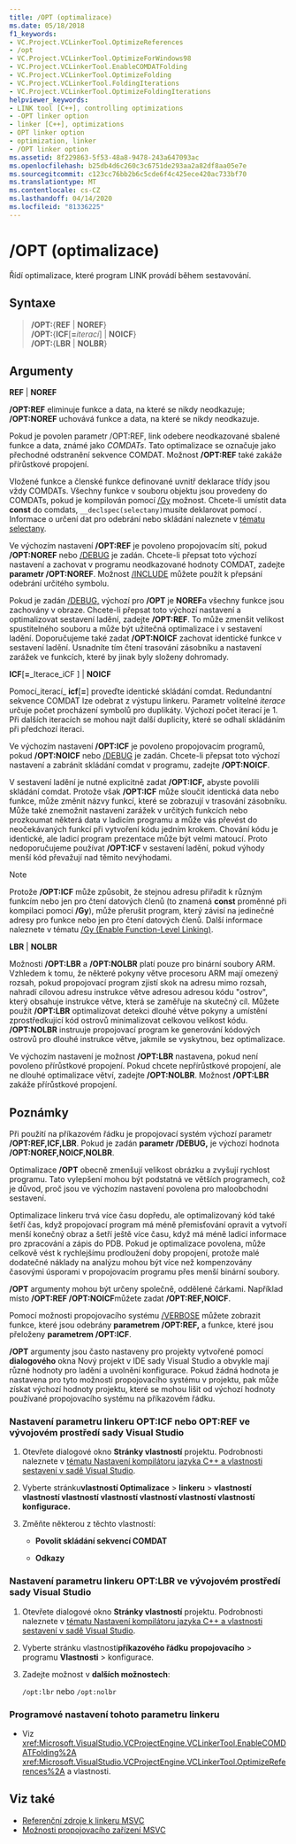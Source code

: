 ```yaml
---
title: /OPT (optimalizace)
ms.date: 05/18/2018
f1_keywords:
- VC.Project.VCLinkerTool.OptimizeReferences
- /opt
- VC.Project.VCLinkerTool.OptimizeForWindows98
- VC.Project.VCLinkerTool.EnableCOMDATFolding
- VC.Project.VCLinkerTool.OptimizeFolding
- VC.Project.VCLinkerTool.FoldingIterations
- VC.Project.VCLinkerTool.OptimizeFoldingIterations
helpviewer_keywords:
- LINK tool [C++], controlling optimizations
- -OPT linker option
- linker [C++], optimizations
- OPT linker option
- optimization, linker
- /OPT linker option
ms.assetid: 8f229863-5f53-48a8-9478-243a647093ac
ms.openlocfilehash: b25db4d6c260c3c6751de293aa2a82df8aa05e7e
ms.sourcegitcommit: c123cc76bb2b6c5cde6f4c425ece420ac733bf70
ms.translationtype: MT
ms.contentlocale: cs-CZ
ms.lasthandoff: 04/14/2020
ms.locfileid: "81336225"
---
```

# <a name="opt-optimizations"></a>/OPT (optimalizace)

Řídí optimalizace, které program LINK provádí během sestavování.

## <a name="syntax"></a>Syntaxe

> **/OPT:**{**REF** | **NOREF**}<br/>
> **/OPT:**{**ICF**[**=**_iterací_] | **NOICF**}<br/>
> **/OPT:**{**LBR** | **NOLBR**}

## <a name="arguments"></a>Argumenty

**REF** &#124; **NOREF**

**/OPT:REF** eliminuje funkce a data, na které se nikdy neodkazuje; **/OPT:NOREF** uchovává funkce a data, na které se nikdy neodkazuje.

Pokud je povolen parametr /OPT:REF, link odebere neodkazované sbalené funkce a data, známé jako *COMDATs*. Tato optimalizace se označuje jako přechodné odstranění sekvence COMDAT. Možnost **/OPT:REF** také zakáže přírůstkové propojení.

Vložené funkce a členské funkce definované uvnitř deklarace třídy jsou vždy COMDATs. Všechny funkce v souboru objektu jsou provedeny do COMDATs, pokud je kompilován pomocí [/Gy](gy-enable-function-level-linking.md) možnost. Chcete-li umístit data **const** do comdats, `__declspec(selectany)`musíte deklarovat pomocí . Informace o určení dat pro odebrání nebo skládání naleznete v [tématu selectany](../../cpp/selectany.md).

Ve výchozím nastavení **/OPT:REF** je povoleno propojovacím sítí, pokud **/OPT:NOREF** nebo [/DEBUG](debug-generate-debug-info.md) je zadán. Chcete-li přepsat toto výchozí nastavení a zachovat v programu neodkazované hodnoty COMDAT, zadejte **parametr /OPT:NOREF**. Možnost [/INCLUDE](include-force-symbol-references.md) můžete použít k přepsání odebrání určitého symbolu.

Pokud je zadán [/DEBUG,](debug-generate-debug-info.md) výchozí pro **/OPT** je **NOREF**a všechny funkce jsou zachovány v obraze. Chcete-li přepsat toto výchozí nastavení a optimalizovat sestavení ladění, zadejte **/OPT:REF**. To může zmenšit velikost spustitelného souboru a může být užitečná optimalizace i v sestavení ladění. Doporučujeme také zadat **/OPT:NOICF** zachovat identické funkce v sestavení ladění. Usnadníte tím čtení trasování zásobníku a nastavení zarážek ve funkcích, které by jinak byly složeny dohromady.

**ICF**\[**=**_Iterace_iCF ] &#124; **NOICF**

Pomocí_iterací_ **icf**\[**=**] proveďte identické skládání comdat. Redundantní sekvence COMDAT lze odebrat z výstupu linkeru. Parametr volitelné *iterace* určuje počet procházení symbolů pro duplikáty. Výchozí počet iterací je 1. Při dalších iteracích se mohou najít další duplicity, které se odhalí skládáním při předchozí iteraci.

Ve výchozím nastavení **/OPT:ICF** je povoleno propojovacím programů, pokud **/OPT:NOICF** nebo [/DEBUG](debug-generate-debug-info.md) je zadán. Chcete-li přepsat toto výchozí nastavení a zabránit skládání comdat v programu, zadejte **/OPT:NOICF**.

V sestavení ladění je nutné explicitně zadat **/OPT:ICF,** abyste povolili skládání comdat. Protože však **/OPT:ICF** může sloučit identická data nebo funkce, může změnit názvy funkcí, které se zobrazují v trasování zásobníku. Může také znemožnit nastavení zarážek v určitých funkcích nebo prozkoumat některá data v ladicím programu a může vás převést do neočekávaných funkcí při vytvoření kódu jedním krokem. Chování kódu je identické, ale ladicí program prezentace může být velmi matoucí. Proto nedoporučujeme používat **/OPT:ICF** v sestavení ladění, pokud výhody menší kód převažují nad těmito nevýhodami.

> [!NOTE]
> Protože **/OPT:ICF** může způsobit, že stejnou adresu přiřadit k různým funkcím nebo jen pro čtení datových členů (to znamená **const** proměnné při kompilaci pomocí **/Gy**), může přerušit program, který závisí na jedinečné adresy pro funkce nebo jen pro čtení datových členů. Další informace naleznete v tématu [/Gy (Enable Function-Level Linking)](gy-enable-function-level-linking.md).

**LBR** &#124; **NOLBR**

Možnosti **/OPT:LBR** a **/OPT:NOLBR** platí pouze pro binární soubory ARM. Vzhledem k tomu, že některé pokyny větve procesoru ARM mají omezený rozsah, pokud propojovací program zjistí skok na adresu mimo rozsah, nahradí cílovou adresu instrukce větve adresou adresou kódu "ostrov", který obsahuje instrukce větve, která se zaměřuje na skutečný cíl. Můžete použít **/OPT:LBR** optimalizovat detekci dlouhé větve pokyny a umístění zprostředkující kód ostrovů minimalizovat celkovou velikost kódu. **/OPT:NOLBR** instruuje propojovací program ke generování kódových ostrovů pro dlouhé instrukce větve, jakmile se vyskytnou, bez optimalizace.

Ve výchozím nastavení je možnost **/OPT:LBR** nastavena, pokud není povoleno přírůstkové propojení. Pokud chcete nepřírůstkové propojení, ale ne dlouhé optimalizace větví, zadejte **/OPT:NOLBR**. Možnost **/OPT:LBR** zakáže přírůstkové propojení.

## <a name="remarks"></a>Poznámky

Při použití na příkazovém řádku je propojovací systém výchozí parametr **/OPT:REF,ICF,LBR**. Pokud je zadán **parametr /DEBUG,** je výchozí hodnota **/OPT:NOREF,NOICF,NOLBR**.

Optimalizace **/OPT** obecně zmenšují velikost obrázku a zvyšují rychlost programu. Tato vylepšení mohou být podstatná ve větších programech, což je důvod, proč jsou ve výchozím nastavení povolena pro maloobchodní sestavení.

Optimalizace linkeru trvá více času dopředu, ale optimalizovaný kód také šetří čas, když propojovací program má méně přemisťování opravit a vytvoří menší konečný obraz a šetří ještě více času, když má méně ladicí informace pro zpracování a zápis do PDB. Pokud je optimalizace povolena, může celkově vést k rychlejšímu prodloužení doby propojení, protože malé dodatečné náklady na analýzu mohou být více než kompenzovány časovými úsporami v propojovacím programu přes menší binární soubory.

**/OPT** argumenty mohou být určeny společně, oddělené čárkami. Například místo **/OPT:REF /OPT:NOICF**můžete zadat **/OPT:REF,NOICF**.

Pomocí možnosti propojovacího systému [/VERBOSE](verbose-print-progress-messages.md) můžete zobrazit funkce, které jsou odebrány **parametrem /OPT:REF,** a funkce, které jsou přeloženy **parametrem /OPT:ICF**.

**/OPT** argumenty jsou často nastaveny pro projekty vytvořené pomocí **dialogového** okna Nový projekt v IDE sady Visual Studio a obvykle mají různé hodnoty pro ladění a uvolnění konfigurace. Pokud žádná hodnota je nastavena pro tyto možnosti propojovacího systému v projektu, pak může získat výchozí hodnoty projektu, které se mohou lišit od výchozí hodnoty používané propojovacího systému na příkazovém řádku.

### <a name="to-set-the-opticf-or-optref-linker-option-in-the-visual-studio-development-environment"></a>Nastavení parametru linkeru OPT:ICF nebo OPT:REF ve vývojovém prostředí sady Visual Studio

1. Otevřete dialogové okno **Stránky vlastností** projektu. Podrobnosti naleznete v [tématu Nastavení kompilátoru jazyka C++ a vlastnosti sestavení v sadě Visual Studio](../working-with-project-properties.md).

1. Vyberte stránku**vlastností Optimalizace**  > **linkeru** >  **vlastností vlastností vlastností vlastností vlastností vlastností vlastností konfigurace.**

1. Změňte některou z těchto vlastností:

   - **Povolit skládání sekvencí COMDAT**

   - **Odkazy**

### <a name="to-set-the-optlbr-linker-option-in-the-visual-studio-development-environment"></a>Nastavení parametru linkeru OPT:LBR ve vývojovém prostředí sady Visual Studio

1. Otevřete dialogové okno **Stránky vlastností** projektu. Podrobnosti naleznete v [tématu Nastavení kompilátoru jazyka C++ a vlastnosti sestavení v sadě Visual Studio](../working-with-project-properties.md).

1. Vyberte stránku vlastností**příkazového řádku** **propojovacího** > programu **Vlastnosti** > konfigurace.

1. Zadejte možnost v **dalších možnostech**:

   `/opt:lbr` nebo `/opt:nolbr`

### <a name="to-set-this-linker-option-programmatically"></a>Programové nastavení tohoto parametru linkeru

- Viz <xref:Microsoft.VisualStudio.VCProjectEngine.VCLinkerTool.EnableCOMDATFolding%2A> <xref:Microsoft.VisualStudio.VCProjectEngine.VCLinkerTool.OptimizeReferences%2A> a vlastnosti.

## <a name="see-also"></a>Viz také

- [Referenční zdroje k linkeru MSVC](linking.md)
- [Možnosti propojovacího zařízení MSVC](linker-options.md)
